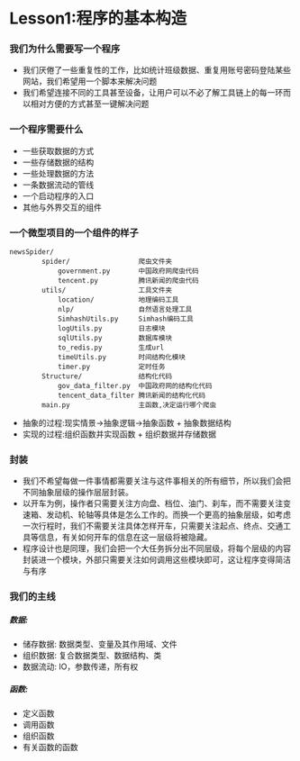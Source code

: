 # Lesson1:程序的基本构造
### 我们为什么需要写一个程序
* 我们厌倦了一些重复性的工作，比如统计班级数据、重复用账号密码登陆某些网站，我们希望用一个脚本来解决问题
* 我们希望连接不同的工具甚至设备，让用户可以不必了解工具链上的每一环而以相对方便的方式甚至一键解决问题


### 一个程序需要什么
* 一些获取数据的方式
* 一些存储数据的结构
* 一些处理数据的方法
* 一条数据流动的管线
* 一个启动程序的入口
* 其他与外界交互的组件

### 一个微型项目的一个组件的样子
```
newsSpider/
        spider/                 爬虫文件夹
            government.py       中国政府网爬虫代码
            tencent.py          腾讯新闻的爬虫代码
        utils/                  工具文件夹
            location/           地理编码工具
            nlp/                自然语言处理工具
            SimhashUtils.py     Simhash编码工具
            logUtils.py         日志模块
            sqlUtils.py         数据库模块
            to_redis.py         生成url
            timeUtils.py        时间结构化模块
            timer.py            定时任务
        Structure/              结构化代码
            gov_data_filter.py  中国政府网的结构化代码
            tencent_data_filter 腾讯新闻的结构化代码
        main.py                 主函数,决定运行哪个爬虫
```
* 抽象的过程:现实情景->抽象逻辑->抽象函数 + 抽象数据结构
* 实现的过程:组织函数并实现函数 + 组织数据并存储数据

### 封装
* 我们不希望每做一件事情都需要关注与这件事相关的所有细节，所以我们会把不同抽象层级的操作层层封装。
* 以开车为例，操作者只需要关注方向盘、档位、油门、刹车，而不需要关注变速箱、发动机、轮轴等具体是怎么工作的。而换一个更高的抽象层级，如考虑一次行程时，我们不需要关注具体怎样开车，只需要关注起点、终点、交通工具等信息，有关如何开车的信息在这一层级将被隐藏。
* 程序设计也是同理，我们会把一个大任务拆分出不同层级，将每个层级的内容封装进一个模块，外部只需要关注如何调用这些模块即可，这让程序变得简洁与有序


### 我们的主线
##### 数据: 
* 储存数据: 数据类型、变量及其作用域、文件
* 组织数据: 复合数据类型、数据结构、类
* 数据流动: IO，参数传递，所有权

##### 函数:
* 定义函数
* 调用函数
* 组织函数
* 有关函数的函数